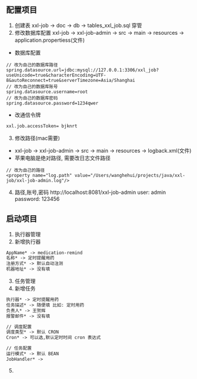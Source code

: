 ## 配置项目
1. 创建表
xxl-job -> doc -> db -> tables_xxl_job.sql
穿管
2. 修改数据库配置
xxl-job -> xxl-job-admin -> src -> main -> resources -> application.propertiess(文件)
- 数据库配置
```
// 改为自己的数据库路径
spring.datasource.url=jdbc:mysql://127.0.0.1:3306/xxl_job?useUnicode=true&characterEncoding=UTF-8&autoReconnect=true&serverTimezone=Asia/Shanghai
// 改为自己的数据库账号
spring.datasource.username=root
// 改为自己的数据库密码
spring.datasource.password=1234qwer
```
- 改通信令牌
```markdown
xxl.job.accessToken= bjknrt
```
3. 修改路径(mac需要)
- xxl-job -> xxl-job-admin -> src -> main -> resources -> logback.xml(文件)
- 苹果电脑是绝对路径, 需要改日志文件路径
```
// 改为自己的路径
<property name="log.path" value="/Users/wanghehui/projects/java/xxl-job/xxl-job-admin.log"/>
```
4. 路径,账号,密码
http://localhost:8081/xxl-job-admin
user: admin
password: 123456
## 启动项目
1. 执行器管理
2. 新增执行器
```markdown
AppName* -> medication-remind
名称* -> 定时提醒用药
注册方式* -> 默认自动注测
机器地址* -> 没有填
```
3. 任务管理
4. 新增任务
```markdown
执行器* -> 定时提醒用药
任务描述* -> 随便填 比如: 定时用药
负责人* -> 王贺辉
报警邮件* -> 没有填

// 调度配置
调度类型* -> 默认 CRON
Cron* -> 可以选,默认定时时间 cron 表达式

// 任务配置
运行模式* -> 默认 BEAN
JobHandler* ->

```
5. 